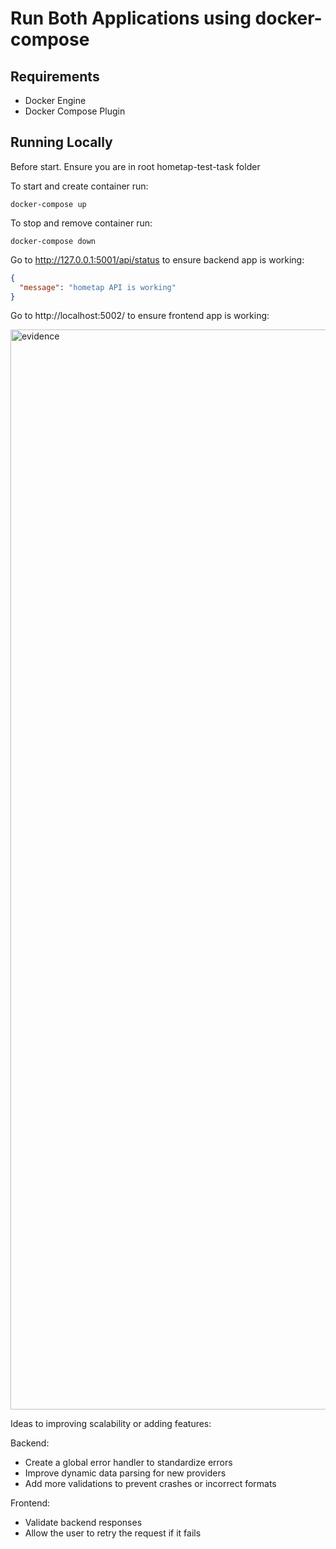# Run Both Applications using docker-compose

## Requirements

- Docker Engine
- Docker Compose Plugin

## Running Locally

Before start. Ensure you are in root hometap-test-task folder

To start and create container run:

    docker-compose up

To stop and remove container run:

    docker-compose down

Go to http://127.0.0.1:5001/api/status to ensure backend app is working:

```json
{
  "message": "hometap API is working"
}
```

Go to http://localhost:5002/ to ensure frontend app is working:

<img width="1728" alt="evidence" src="https://github.com/user-attachments/assets/f1d7c0f7-10b0-4c43-8ad4-5ceb631ad6e9" />

Ideas to improving scalability or adding features:

Backend:

- Create a global error handler to standardize errors
- Improve dynamic data parsing for new providers
- Add more validations to prevent crashes or incorrect formats

Frontend:

- Validate backend responses
- Allow the user to retry the request if it fails

